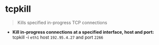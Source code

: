 # tcpkill
> Kills specified in-progress TCP connections
- **Kill in-progress connections at a specified interface, host and port:**
tcpkill -i `eth1` host `192.95.4.27` and port `2266`
